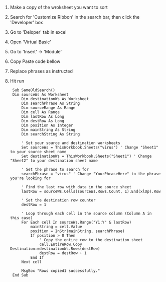 1. Make a copy of the wroksheet you want to sort
2. Search for 'Customize Ribbon' in the search bar, then click the 'Developer' box
3. Go to 'Deloper' tab in excel
4. Open 'Virtual Basic'
5. Go to 'Insert' -> 'Module'
6. Copy Paste code bellow
7. Replace phrases as instructed
8. Hit run


	 	Sub SameOldSearch()
	 	Dim sourceWs As Worksheet
			Dim destinationWs As Worksheet
			Dim searchPhrase As String
			Dim sourceRange As Range
			Dim cell As Range
			Dim lastRow As Long
			Dim destRow As Long
			Dim position As Integer
			Dim mainString As String
			Dim searchString As String
	    
			' Set your source and destination worksheets
			Set sourceWs = ThisWorkbook.Sheets("virus") ' Change "Sheet1" to your source sheet name
			Set destinationWs = ThisWorkbook.Sheets("Sheet1") ' Change "Sheet2" to your destination sheet name
	    
			' Set the phrase to search for
			searchPhrase = "virus" ' Change "YourPhraseHere" to the phrase you're looking for
	    
			' Find the last row with data in the source sheet
			lastRow = sourceWs.Cells(sourceWs.Rows.Count, 1).End(xlUp).Row
	    
			' Set the destination row counter
			destRow = 1
	    
			' Loop through each cell in the source column (Column A in this case)
			For Each cell In sourceWs.Range("Y1:Y" & lastRow)
	    		mainString = cell.Value
	    		position = InStr(mainString, searchPhrase)
	    		If position > 0 Then
	        		' Copy the entire row to the destination sheet
	        		cell.EntireRow.Copy Destination:=destinationWs.Rows(destRow)
	        		destRow = destRow + 1
	    		End If
			Next cell
	    
			MsgBox "Rows copied1 successfully."
		End Sub
